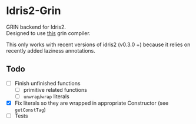 # Idris2-Grin
GRIN backend for Idris2.  
Designed to use [this](https://github.com/grin-compiler/grin) grin compiler.

This only works with recent versions of idris2 (v0.3.0 +)
because it relies on recently added laziness annotations.

## Todo
- [ ] Finish unfinished functions
  - [ ] primitive related functions
  - [ ] `unwrap`/`wrap` literals
- [x] Fix literals so they are wrapped in appropriate Constructor (see `getConstTag`)
- [ ] Tests
